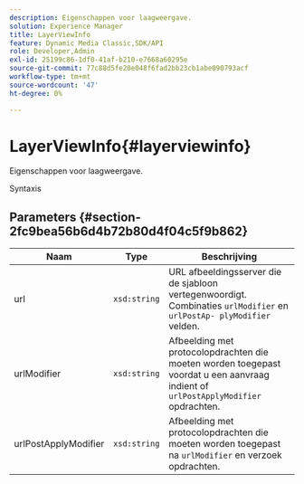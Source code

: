 ```yaml
---
description: Eigenschappen voor laagweergave.
solution: Experience Manager
title: LayerViewInfo
feature: Dynamic Media Classic,SDK/API
role: Developer,Admin
exl-id: 25199c86-1df0-41af-b210-e7668a60295e
source-git-commit: 77c88d5fe20e048f6fad2bb23cb1abe090793acf
workflow-type: tm+mt
source-wordcount: '47'
ht-degree: 0%

---
```


# LayerViewInfo{#layerviewinfo}

Eigenschappen voor laagweergave.

Syntaxis

## Parameters {#section-2fc9bea56b6d4b72b80d4f04c5f9b862}

| Naam | Type | Beschrijving |
|---|---|---|
| url | `xsd:string` | URL afbeeldingsserver die de sjabloon vertegenwoordigt. Combinaties `urlModifier` en `urlPostAp- plyModifier` velden. |
| urlModifier | `xsd:string` | Afbeelding met protocolopdrachten die moeten worden toegepast voordat u een aanvraag indient of `urlPostApplyModifier` opdrachten. |
| urlPostApplyModifier | `xsd:string` | Afbeelding met protocolopdrachten die moeten worden toegepast na `urlModifier` en verzoek opdrachten. |
